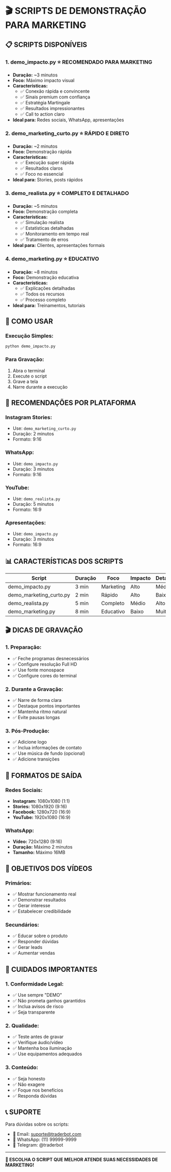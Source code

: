 # 🎬 SCRIPTS DE DEMONSTRAÇÃO PARA MARKETING

## 📋 **SCRIPTS DISPONÍVEIS**

### **1. demo_impacto.py** ⭐ **RECOMENDADO PARA MARKETING**
- **Duração:** ~3 minutos
- **Foco:** Máximo impacto visual
- **Características:**
  - ✅ Conexão rápida e convincente
  - ✅ Sinais premium com confiança
  - ✅ Estratégia Martingale
  - ✅ Resultados impressionantes
  - ✅ Call to action claro
- **Ideal para:** Redes sociais, WhatsApp, apresentações

### **2. demo_marketing_curto.py** ⭐ **RÁPIDO E DIRETO**
- **Duração:** ~2 minutos
- **Foco:** Demonstração rápida
- **Características:**
  - ✅ Execução super rápida
  - ✅ Resultados claros
  - ✅ Foco no essencial
- **Ideal para:** Stories, posts rápidos

### **3. demo_realista.py** ⭐ **COMPLETO E DETALHADO**
- **Duração:** ~5 minutos
- **Foco:** Demonstração completa
- **Características:**
  - ✅ Simulação realista
  - ✅ Estatísticas detalhadas
  - ✅ Monitoramento em tempo real
  - ✅ Tratamento de erros
- **Ideal para:** Clientes, apresentações formais

### **4. demo_marketing.py** ⭐ **EDUCATIVO**
- **Duração:** ~8 minutos
- **Foco:** Demonstração educativa
- **Características:**
  - ✅ Explicações detalhadas
  - ✅ Todos os recursos
  - ✅ Processo completo
- **Ideal para:** Treinamentos, tutoriais

## 🚀 **COMO USAR**

### **Execução Simples:**
```bash
python demo_impacto.py
```

### **Para Gravação:**
1. Abra o terminal
2. Execute o script
3. Grave a tela
4. Narre durante a execução

## 🎯 **RECOMENDAÇÕES POR PLATAFORMA**

### **Instagram Stories:**
- Use: `demo_marketing_curto.py`
- Duração: 2 minutos
- Formato: 9:16

### **WhatsApp:**
- Use: `demo_impacto.py`
- Duração: 3 minutos
- Formato: 9:16

### **YouTube:**
- Use: `demo_realista.py`
- Duração: 5 minutos
- Formato: 16:9

### **Apresentações:**
- Use: `demo_impacto.py`
- Duração: 3 minutos
- Formato: 16:9

## 📊 **CARACTERÍSTICAS DOS SCRIPTS**

| Script | Duração | Foco | Impacto | Detalhamento |
|--------|---------|------|---------|--------------|
| demo_impacto.py | 3 min | Marketing | Alto | Médio |
| demo_marketing_curto.py | 2 min | Rápido | Alto | Baixo |
| demo_realista.py | 5 min | Completo | Médio | Alto |
| demo_marketing.py | 8 min | Educativo | Baixo | Muito Alto |

## 🎬 **DICAS DE GRAVAÇÃO**

### **1. Preparação:**
- ✅ Feche programas desnecessários
- ✅ Configure resolução Full HD
- ✅ Use fonte monospace
- ✅ Configure cores do terminal

### **2. Durante a Gravação:**
- ✅ Narre de forma clara
- ✅ Destaque pontos importantes
- ✅ Mantenha ritmo natural
- ✅ Evite pausas longas

### **3. Pós-Produção:**
- ✅ Adicione logo
- ✅ Inclua informações de contato
- ✅ Use música de fundo (opcional)
- ✅ Adicione transições

## 📱 **FORMATOS DE SAÍDA**

### **Redes Sociais:**
- **Instagram:** 1080x1080 (1:1)
- **Stories:** 1080x1920 (9:16)
- **Facebook:** 1280x720 (16:9)
- **YouTube:** 1920x1080 (16:9)

### **WhatsApp:**
- **Vídeo:** 720x1280 (9:16)
- **Duração:** Máximo 2 minutos
- **Tamanho:** Máximo 16MB

## 🎯 **OBJETIVOS DOS VÍDEOS**

### **Primários:**
- ✅ Mostrar funcionamento real
- ✅ Demonstrar resultados
- ✅ Gerar interesse
- ✅ Estabelecer credibilidade

### **Secundários:**
- ✅ Educar sobre o produto
- ✅ Responder dúvidas
- ✅ Gerar leads
- ✅ Aumentar vendas

## 🚨 **CUIDADOS IMPORTANTES**

### **1. Conformidade Legal:**
- ✅ Use sempre "DEMO"
- ✅ Não prometa ganhos garantidos
- ✅ Inclua avisos de risco
- ✅ Seja transparente

### **2. Qualidade:**
- ✅ Teste antes de gravar
- ✅ Verifique áudio/vídeo
- ✅ Mantenha boa iluminação
- ✅ Use equipamentos adequados

### **3. Conteúdo:**
- ✅ Seja honesto
- ✅ Não exagere
- ✅ Foque nos benefícios
- ✅ Responda dúvidas

## 📞 **SUPORTE**

Para dúvidas sobre os scripts:
- 📧 Email: suporte@traderbot.com
- 📱 WhatsApp: (11) 99999-9999
- 💬 Telegram: @traderbot

---

**🎯 ESCOLHA O SCRIPT QUE MELHOR ATENDE SUAS NECESSIDADES DE MARKETING!**

